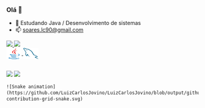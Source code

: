    ### Olá 👋
- 🌱 Estudando Java / Desenvolvimento de sistemas
- 📫 soares.lc90@gmail.com

<div>
  <a href="https://github.com/LuizCarlosJovino">
  <img height="180em" src="https://github-readme-stats.vercel.app/api?username=LuizCarlosJovino&show_icons=true&theme=highcontrast&include_all_commits=true&count_private=true"/>
  <img height="180em" src="https://github-readme-stats.vercel.app/api/top-langs/?username=LuizCarlosJovino&layout=compact&langs_count=7&theme=highcontrast"/>

  
</div>
   <img align="center" alt="Luiz-java" height="30" width="40" src="https://raw.githubusercontent.com/devicons/devicon/master/icons/java/java-original.svg">
  <img align="center" alt="Luiz-mysql" height="30" width="40" src="https://raw.githubusercontent.com/devicons/devicon/master/icons/mysql/mysql-original.svg">
</div>
  
  ##
  
  <div>
    <div> 
  <a href = "mailto:soares.lc90@gmail.com"><img src="https://img.shields.io/badge/-Gmail-%23333?style=for-the-badge&logo=gmail&logoColor=white" target="_blank"></a>
  <a href="https://www.linkedin.com/in/luiz-carlos-jovino-da-silva-9882ba153/" target="_blank"><img src="https://img.shields.io/badge/-LinkedIn-%230077B5?style=for-the-badge&logo=linkedin&logoColor=white" target="_blank"></a> 
       
    ![Snake animation](https://github.com/LuizCarlosJovino/LuizCarlosJovino/blob/output/github-contribution-grid-snake.svg)
       
  </div>
  
